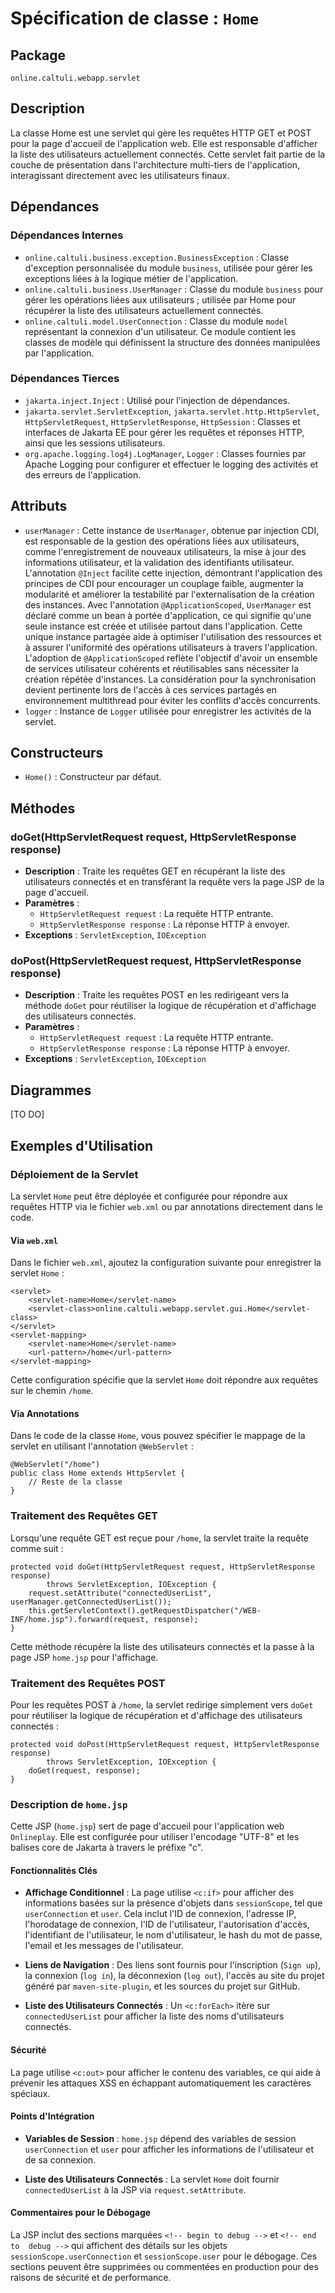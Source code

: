 # Spécification de classe : `Home`

## Package
`online.caltuli.webapp.servlet`

## Description
La classe Home est une servlet qui gère les requêtes HTTP GET et POST 
pour la page d'accueil de l'application web. Elle est responsable 
d'afficher la liste des utilisateurs actuellement connectés. Cette 
servlet fait partie de la couche de présentation dans l'architecture 
multi-tiers de l'application, interagissant directement avec les 
utilisateurs finaux.

## Dépendances

### Dépendances Internes

- `online.caltuli.business.exception.BusinessException` : Classe d'exception
  personnalisée du module `business`, utilisée pour gérer les exceptions liées à
  la logique métier de l'application.
- `online.caltuli.business.UserManager` : Classe du module `business` pour gérer
  les opérations liées aux utilisateurs ; utilisée par Home pour récupérer la liste
  des utilisateurs actuellement connectés.
- `online.caltuli.model.UserConnection` : Classe du module `model` représentant
  la connexion d'un utilisateur. Ce module contient les classes de modèle qui
  définissent la structure des données manipulées par l'application.

### Dépendances Tierces

- `jakarta.inject.Inject` : Utilisé pour l'injection de dépendances.
- `jakarta.servlet.ServletException`, `jakarta.servlet.http.HttpServlet`,
  `HttpServletRequest`, `HttpServletResponse`, `HttpSession` : Classes et
  interfaces de Jakarta EE pour gérer les requêtes et réponses HTTP, ainsi que
  les sessions utilisateurs.
- `org.apache.logging.log4j.LogManager`, `Logger` : Classes fournies par Apache
  Logging pour configurer et effectuer le logging des activités et des erreurs
  de l'application.

## Attributs

- `userManager` : Cette instance de `UserManager`, obtenue par injection CDI, est
  responsable de la gestion des opérations liées aux utilisateurs, comme l'enregistrement
  de nouveaux utilisateurs, la mise à jour des informations utilisateur, et la validation
  des identifiants utilisateur. L'annotation `@Inject` facilite cette injection,
  démontrant l'application des principes de CDI pour encourager un couplage faible,
  augmenter la modularité et améliorer la testabilité par l'externalisation de la
  création des instances. Avec l'annotation `@ApplicationScoped`, `UserManager` est
  déclaré comme un bean à portée d'application, ce qui signifie qu'une seule instance
  est créée et utilisée partout dans l'application. Cette unique instance partagée aide
  à optimiser l'utilisation des ressources et à assurer l'uniformité des opérations
  utilisateurs à travers l'application. L'adoption de `@ApplicationScoped` reflète
  l'objectif d'avoir un ensemble de services utilisateur cohérents et réutilisables
  sans nécessiter la création répétée d'instances. La considération pour la
  synchronisation devient pertinente lors de l'accès à ces services partagés en
  environnement multithread pour éviter les conflits d'accès concurrents.
- `logger` : Instance de `Logger` utilisée pour enregistrer les activités de la
  servlet.

## Constructeurs

- `Home()` : Constructeur par défaut.

## Méthodes

### doGet(HttpServletRequest request, HttpServletResponse response)

- **Description** : Traite les requêtes GET en récupérant la liste des
  utilisateurs connectés et en transférant la requête vers la page JSP de la
  page d'accueil.
- **Paramètres** :
    - `HttpServletRequest request` : La requête HTTP entrante.
    - `HttpServletResponse response` : La réponse HTTP à envoyer.
- **Exceptions** : `ServletException`, `IOException`

### doPost(HttpServletRequest request, HttpServletResponse response)

- **Description** : Traite les requêtes POST en les redirigeant vers la méthode
  `doGet` pour réutiliser la logique de récupération et d'affichage des
  utilisateurs connectés.
- **Paramètres** :
    - `HttpServletRequest request` : La requête HTTP entrante.
    - `HttpServletResponse response` : La réponse HTTP à envoyer.
- **Exceptions** : `ServletException`, `IOException`

## Diagrammes

[TO DO]

## Exemples d'Utilisation

### Déploiement de la Servlet

La servlet `Home` peut être déployée et configurée pour répondre aux requêtes HTTP via le fichier `web.xml` ou par annotations directement dans le code.

#### Via `web.xml`

Dans le fichier `web.xml`, ajoutez la configuration suivante pour enregistrer la servlet `Home` :

    <servlet>
        <servlet-name>Home</servlet-name>
        <servlet-class>online.caltuli.webapp.servlet.gui.Home</servlet-class>
    </servlet>
    <servlet-mapping>
        <servlet-name>Home</servlet-name>
        <url-pattern>/home</url-pattern>
    </servlet-mapping>

Cette configuration spécifie que la servlet `Home` doit répondre aux requêtes sur le chemin `/home`.

#### Via Annotations

Dans le code de la classe `Home`, vous pouvez spécifier le mappage de la servlet en utilisant l'annotation `@WebServlet` :

    @WebServlet("/home")
    public class Home extends HttpServlet {
        // Reste de la classe
    }

### Traitement des Requêtes GET

Lorsqu'une requête GET est reçue pour `/home`, la servlet traite la requête comme suit :

    protected void doGet(HttpServletRequest request, HttpServletResponse response)
            throws ServletException, IOException {
        request.setAttribute("connectedUserList", userManager.getConnectedUserList());
        this.getServletContext().getRequestDispatcher("/WEB-INF/home.jsp").forward(request, response);
    }

Cette méthode récupère la liste des utilisateurs connectés et la passe à la page JSP `home.jsp` pour l'affichage.

### Traitement des Requêtes POST

Pour les requêtes POST à `/home`, la servlet redirige simplement vers `doGet` pour réutiliser la logique de récupération et d'affichage des utilisateurs connectés :

    protected void doPost(HttpServletRequest request, HttpServletResponse response)
            throws ServletException, IOException {
        doGet(request, response);
    }

### Description de `home.jsp`

Cette JSP (`home.jsp`) sert de page d'accueil pour l'application web `Onlineplay`.
Elle est configurée pour utiliser l'encodage "UTF-8" et les balises core de Jakarta
à travers le préfixe "c".

#### Fonctionnalités Clés

- **Affichage Conditionnel** : La page utilise `<c:if>` pour afficher des
  informations basées sur la présence d'objets dans `sessionScope`, tel que
  `userConnection` et `user`. Cela inclut l'ID de connexion, l'adresse IP,
  l'horodatage de connexion, l'ID de l'utilisateur, l'autorisation d'accès,
  l'identifiant de l'utilisateur, le nom d'utilisateur, le hash du mot de
  passe, l'email et les messages de l'utilisateur.

- **Liens de Navigation** : Des liens sont fournis pour l'inscription (`Sign up`),
  la connexion (`log in`), la déconnexion (`log out`), l'accès au site du projet
  généré par `maven-site-plugin`, et les sources du projet sur GitHub.

- **Liste des Utilisateurs Connectés** : Un `<c:forEach>` itère sur
  `connectedUserList` pour afficher la liste des noms d'utilisateurs connectés.

#### Sécurité

La page utilise `<c:out>` pour afficher le contenu des variables, ce qui aide à
prévenir les attaques XSS en échappant automatiquement les caractères spéciaux.

#### Points d'Intégration

- **Variables de Session** : `home.jsp` dépend des variables de session
  `userConnection` et `user` pour afficher les informations de l'utilisateur
  et de sa connexion.

- **Liste des Utilisateurs Connectés** : La servlet `Home` doit fournir
  `connectedUserList` à la JSP via `request.setAttribute`.

#### Commentaires pour le Débogage

La JSP inclut des sections marquées `<!-- begin to debug -->` et `<!-- end to 
debug -->` qui affichent des détails sur les objets `sessionScope.userConnection`
et `sessionScope.user` pour le débogage. Ces sections peuvent être supprimées ou
commentées en production pour des raisons de sécurité et de performance.
